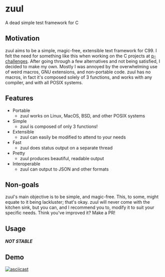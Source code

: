 # zuul
A dead simple test framework for C

## Motivation

zuul aims to be a simple, magic-free, extensible text framework for C99. I felt
the need for something like this when working on the C projects at 
[p-challenges](https://github.com/bemeurer/p-challenges). After going through
a few alternatives and not being satisfied, I decided to make my own. Mostly I
was annoyed by the overwhelming use of weird macros, GNU extensions, and 
non-portable code. zuul has no macros, in fact it's composed solely of 3 
functions, and works with any compiler, and with all POSIX systems.

## Features

* Portable
    - zuul works on Linux, MacOS, BSD, and other POSIX systems
* Simple
    - zuul is composed of only 3 functions!
* Extensible
    - zuul can easily be modified to attend to your needs
* Fast
    - zuul does status output on a separate thread
* Pretty
    - zuul produces beautiful, readable output
* Interoperable
    - zuul can output to JSON and other formats
    
## Non-goals

zuul's main objective is to be simple, and magic-free. This, to some, might
equate to it being lackluster; that's okay. zuul will never come with the
kitchen sink, but you can, and I recommend you to, modify it to suit your
specific needs. Think you've improved it? Make a PR!

## Usage
##### NOT STABLE


## Demo

[![asciicast](https://asciinema.org/a/0WyeNeFC5Ma3bS9uOEnTJPefY.png)](https://asciinema.org/a/0WyeNeFC5Ma3bS9uOEnTJPefY)

